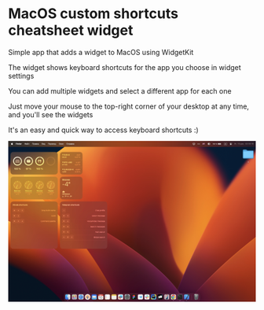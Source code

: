 # MacOS custom shortcuts cheatsheet widget

Simple app that adds a widget to MacOS using WidgetKit 

The widget shows keyboard shortcuts for the app you choose in widget settings 

You can add multiple widgets and select a different app for each one

Just move your mouse to the top-right corner of your desktop at any time, and you'll see the widgets 

It's an easy and quick way to access keyboard shortcuts :)

![alt text](preview.jpeg "Screenshot")
